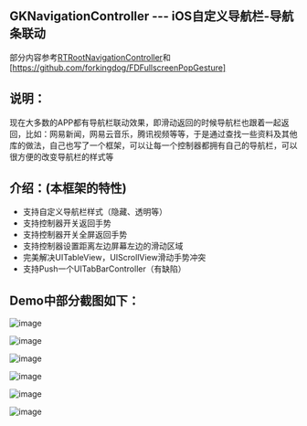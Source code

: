 ## GKNavigationController --- iOS自定义导航栏-导航条联动
部分内容参考[RTRootNavigationController](https://github.com/rickytan/RTRootNavigationController)和[https://github.com/forkingdog/FDFullscreenPopGesture]

## 说明：

现在大多数的APP都有导航栏联动效果，即滑动返回的时候导航栏也跟着一起返回，比如：网易新闻，网易云音乐，腾讯视频等等，于是通过查找一些资料及其他库的做法，自己也写了一个框架，可以让每一个控制器都拥有自己的导航栏，可以很方便的改变导航栏的样式等

## 介绍：(本框架的特性)

   * 支持自定义导航栏样式（隐藏、透明等）
   * 支持控制器开关返回手势
   * 支持控制器开关全屏返回手势
   * 支持控制器设置距离左边屏幕左边的滑动区域
   * 完美解决UITableView，UIScrollView滑动手势冲突
   * 支持Push一个UITabBarController（有缺陷）
    
## Demo中部分截图如下：

![image](https://github.com/QuintGao/GKNavigationController/blob/master/GKNavigationControllerDemo/001.png)

![image](https://github.com/QuintGao/GKNavigationController/blob/master/GKNavigationControllerDemo/002.png)

![image](https://github.com/QuintGao/GKNavigationController/blob/master/GKNavigationControllerDemo/003.png)

![image](https://github.com/QuintGao/GKNavigationController/blob/master/GKNavigationControllerDemo/004.png)

![image](https://github.com/QuintGao/GKNavigationController/blob/master/GKNavigationControllerDemo/005.png)

![image](https://github.com/QuintGao/GKNavigationController/blob/master/GKNavigationControllerDemo/006.png)
